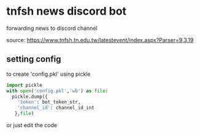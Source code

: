 # tnfsh news discord bot
forwarding news to discord channel

source: https://www.tnfsh.tn.edu.tw/latestevent/index.aspx?Parser=9,3,19

## setting config
to create 'config.pkl' using pickle
```python
import pickle
with open('config.pkl','wb') as file:
  pickle.dump({
    'token': bot_token_str,
    'channel_id': channel_id_int
   },file)
```
or just edit the code
